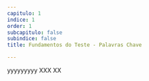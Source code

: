 ```yaml
---
capitulo: 1
indice: 1
order: 1
subcapitulo: false
subindice: false
title: Fundamentos do Teste - Palavras Chave

---
```


<div class="d-inline">
    <span class="badge rounded-pill text-bg-light">yyyyyyyyy</span>
    <span class="badge rounded-pill text-bg-light">XXX</span>
    <span class="badge rounded-pill text-bg-light">XX</span>

</div>




